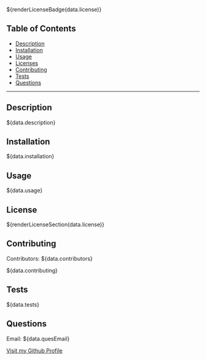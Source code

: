 ${renderLicenseBadge(data.license)}

## Table of Contents

  - [Description](#description)
  - [Installation](#installation)
  - [Usage](#usage)
  - [Licenses](#licenses)
  - [Contributing](#contributing)
  - [Tests](#tests)
  - [Questions](#questions)

  ---

## Description

${data.description}

## Installation

${data.installation}

## Usage

${data.usage}

## License

${renderLicenseSection(data.license)}

## Contributing

Contributors: ${data.contributors}

${data.contributing}

## Tests

${data.tests}

## Questions

Email: ${data.quesEmail}

[Visit my Github Profile](https://github.com/${data.quesGithub})